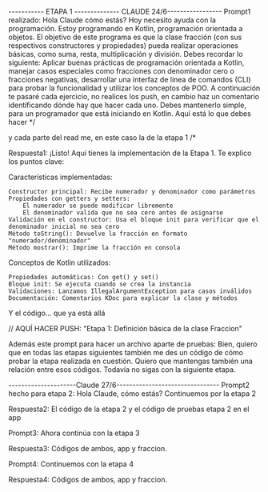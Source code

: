 ----------- ETAPA 1 -------------- CLAUDE 24/6-----------------
Prompt1 realizado: Hola Claude cómo estás? Hoy necesito ayuda con la programación. Estoy programando en Kotlin, programación orientada a objetos.                                                      El objetivo de este programa es que la clase fracción (con sus respectivos constructores y propiedades) pueda realizar operaciones básicas, como suma, resta, multiplicación y división. Debes recordar lo siguiente: Aplicar buenas prácticas de programación orientada a Kotlin, manejar casos especiales como fracciones con denominador cero o fracciones negativas, desarrollar una interfaz de línea de comandos (CLI) para probar la funcionalidad y utilizar los conceptos de POO.                   A continuación te pasaré cada ejercicio, no realices los push, en cambio haz un comentario identificando dónde hay que hacer cada uno. Debes mantenerlo simple, para un programador que está iniciando en Kotlin. Aquí está lo que debes hacer */
 
y cada parte del read me, en este caso la de la etapa 1 /*

Respuesta1: ¡Listo! Aquí tienes la implementación de la Etapa 1. Te explico los puntos clave:

Características implementadas:

    Constructor principal: Recibe numerador y denominador como parámetros
    Propiedades con getters y setters:
        El numerador se puede modificar libremente
        El denominador valida que no sea cero antes de asignarse
    Validación en el constructor: Usa el bloque init para verificar que el denominador inicial no sea cero
    Método toString(): Devuelve la fracción en formato "numerador/denominador"
    Método mostrar(): Imprime la fracción en consola

Conceptos de Kotlin utilizados:

    Propiedades automáticas: Con get() y set()
    Bloque init: Se ejecuta cuando se crea la instancia
    Validaciones: Lanzamos IllegalArgumentException para casos inválidos
    Documentación: Comentarios KDoc para explicar la clase y métodos
Y el código... que ya está allá


// AQUÍ HACER PUSH: "Etapa 1: Definición básica de la clase Fraccion"


Además este prompt para hacer un archivo aparte de pruebas: Bien, quiero que en todas las etapas siguientes también me des un código de cómo probar la etapa realizada en cuestión. Quiero que mantengas también una relación entre esos códigos. Todavía no sigas con la siguiente etapa.

---------------------Claude 27/6--------------------------------
Prompt2 hecho para etapa 2: Hola Claude, cómo estás? Continuemos por la etapa 2

Respuesta2: El código de la etapa 2 y el código de pruebas etapa 2 en el app 

Prompt3:  Ahora continúa con la etapa 3

Respuesta3: Códigos de ambos, app y fraccion. 

Prompt4: Continuemos con la etapa 4

Respuesta4: Códigos de ambos, app y fraccion. 